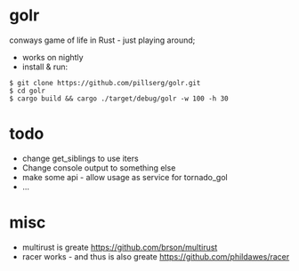 # golr
conways game of life in Rust - just playing around;

 - works on nightly
 - install & run:

```
$ git clone https://github.com/pillserg/golr.git
$ cd golr
$ cargo build && cargo ./target/debug/golr -w 100 -h 30
```

# todo
 - change get_siblings to use iters
 - Change console output to something else
 - make some api - allow usage as service for tornado_gol
 - ...

# misc
 - multirust is greate https://github.com/brson/multirust
 - racer works - and thus is also greate https://github.com/phildawes/racer
